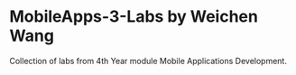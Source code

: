# MobileApps-3-Labs by Weichen Wang
Collection of labs from 4th Year module Mobile Applications Development.
